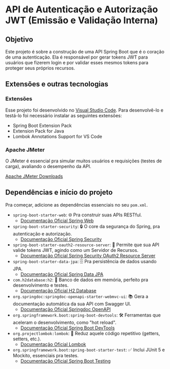 # API de Autenticação e Autorização JWT (Emissão e Validação Interna)
## Objetivo
Este projeto é sobre a construção de uma API Spring Boot que é o coração de uma autenticação. Ela é responsável por gerar tokens JWT para usuários que fizerem login e por validar esses mesmos tokens para proteger seus próprios recursos.
## Extensões e outras tecnologias
### Extensões
Esse projeto foi desenvolvido no <a href="https://code.visualstudio.com/" target="_blank">Visual Studio Code</a>. Para desenvolvê-lo e testá-lo foi necessário instalar as seguintes extensões:
- Spring Boot Extension Pack
- Extension Pack for Java
- Lombok Annotations Support for VS Code
### Apache JMeter
O JMeter é essencial pra simular muitos usuários e requisições (testes de carga), avaliando o desempenho da API.

<a href="https://jmeter.apache.org/download_jmeter.cgi" target="_blank">Apache JMeter Downloads</a>
## Dependências e início do projeto
Pra começar, adicione as dependências essenciais no seu <code>pom.xml</code>.
- <code>spring-boot-starter-web</code>: 🌐 Pra construir suas APIs RESTful.
  - <a href="https://docs.spring.io/spring-boot/reference/web/index.html" target="_blank">Documentação Oficial Spring Web</a>
- <code>spring-boot-starter-security</code>: 🔒 O core da segurança do Spring, pra autenticação e autorização.
  - <a href="https://docs.spring.io/spring-security/reference/index.html" target="_blank">Documentação Oficial Spring Security</a>
- <code>spring-boot-starter-oauth2-resource-server</code>: 🔑 Permite que sua API valide tokens JWT, agindo como um Servidor de Recursos.
  - <a href="https://docs.spring.io/spring-security/reference/servlet/oauth2/resource-server/jwt.html" target="_blank">Documentação Oficial Spring Security OAuth2 Resource Server</a>
- <code>spring-boot-starter-data-jpa</code>: 🗄️ Pra persistência de dados usando JPA.
  - <a href="https://docs.spring.io/spring-data/jpa/reference/#reference" target="_blank">Documentação Oficial Spring Data JPA</a>
- <code>com.h2database:h2</code>: 💾 Banco de dados em memória, perfeito pra desenvolvimento e testes.
  - <a href="https://www.h2database.com/html/main.html" target="_blank">Documentação Oficial H2 Database</a>
- <code>org.springdoc:springdoc-openapi-starter-webmvc-ui</code>: 📚 Gera a documentação automática da sua API com Swagger UI.
  - <a href="https://springdoc.org/" target="_blank">Documentação Oficial Springdoc OpenAPI</a>
- <code>org.springframework.boot:spring-boot-devtools</code>: 🛠️ Ferramentas que aceleram o desenvolvimento, como "hot reload".
  - <a href="https://docs.spring.io/spring-boot/index.html" target="_blank">Documentação Oficial Spring Boot DevTools</a>
- <code>org.projectlombok:lombok</code>: 🍬 Reduz aquele código repetitivo (getters, setters, etc.).
  - <a href="https://projectlombok.org/features/" target="_blank">Documentação Oficial Lombok</a>
- <code>org.springframework.boot:spring-boot-starter-test</code>: ✅ Inclui JUnit 5 e Mockito, essenciais pra testes.
  - <a href="https://docs.spring.io/spring-boot/reference/testing/index.html#testing" target="_blank">Documentação Oficial Spring Boot Testing</a>
